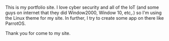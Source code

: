 This is my portfolio site. 
I love cyber security and all of the IoT (and some guys on internet that they did Window2000, Window 10, etc,.) so I'm using the Linux theme for my site.
In further, I try to create some app on there like ParrotOS.

Thank you for come to my site.
